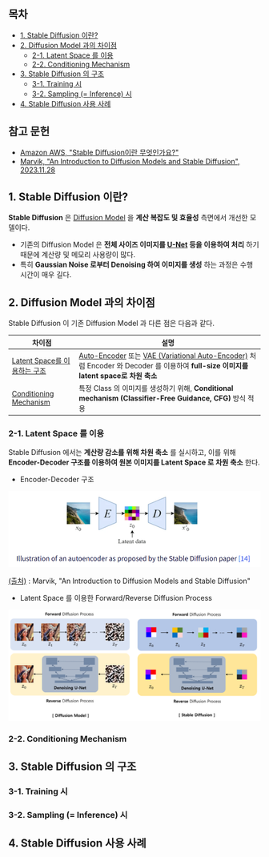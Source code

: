
## 목차

* [1. Stable Diffusion 이란?](#1-stable-diffusion-이란)
* [2. Diffusion Model 과의 차이점](#2-diffusion-model-과의-차이점)
  * [2-1. Latent Space 를 이용](#2-1-latent-space-를-이용)
  * [2-2. Conditioning Mechanism](#2-2-conditioning-mechanism)
* [3. Stable Diffusion 의 구조](#3-stable-diffusion-의-구조)
  * [3-1. Training 시](#3-1-training-시)
  * [3-2. Sampling (= Inference) 시](#3-2-sampling--inference-시)
* [4. Stable Diffusion 사용 사례](#4-stable-diffusion-사용-사례)

## 참고 문헌

* [Amazon AWS, "Stable Diffusion이란 무엇인가요?"](https://aws.amazon.com/ko/what-is/stable-diffusion/)
* [Marvik, "An Introduction to Diffusion Models and Stable Diffusion", 2023.11.28](https://blog.marvik.ai/2023/11/28/an-introduction-to-diffusion-models-and-stable-diffusion/)

## 1. Stable Diffusion 이란?

**Stable Diffusion** 은 [Diffusion Model](Basics_Diffusion%20Model.md) 을 **계산 복잡도 및 효율성** 측면에서 개선한 모델이다.

* 기존의 Diffusion Model 은 **전체 사이즈 이미지를 [U-Net](../Image%20Processing/Model_U-Net.md) 등을 이용하여 처리** 하기 때문에 계산량 및 메모리 사용량이 많다.
* 특히 **Gaussian Noise 로부터 Denoising 하여 이미지를 생성** 하는 과정은 수행 시간이 매우 길다.

## 2. Diffusion Model 과의 차이점

Stable Diffusion 이 기존 Diffusion Model 과 다른 점은 다음과 같다.

| 차이점                                                   | 설명                                                                                                                                                                                      |
|-------------------------------------------------------|-----------------------------------------------------------------------------------------------------------------------------------------------------------------------------------------|
| [Latent Space를 이용하는 구조](#2-1-latent-space-를-이용)       | [Auto-Encoder](Basics_Auto%20Encoder.md) 또는 [VAE (Variational Auto-Encoder)](Basics_Variational%20Auto%20Encoder.md) 처럼 Encoder 와 Decoder 를 이용하여 **full-size 이미지를 latent space로 차원 축소** |
| [Conditioning Mechanism](#2-2-conditioning-mechanism) | 특정 Class 의 이미지를 생성하기 위해, **Conditional mechanism (Classifier-Free Guidance, CFG)** 방식 적용                                                                                                |

### 2-1. Latent Space 를 이용

Stable Diffusion 에서는 **계산량 감소를 위해 차원 축소** 를 실시하고, 이를 위해 **Encoder-Decoder 구조를 이용하여 원본 이미지를 Latent Space 로 차원 축소** 한다.

* Encoder-Decoder 구조

![image](images/StableDiffusion_2.PNG)

[(출처)](https://blog.marvik.ai/2023/11/28/an-introduction-to-diffusion-models-and-stable-diffusion/) : Marvik, "An Introduction to Diffusion Models and Stable Diffusion"

* Latent Space 를 이용한 Forward/Reverse Diffusion Process

![image](images/StableDiffusion_1.PNG)

### 2-2. Conditioning Mechanism

## 3. Stable Diffusion 의 구조

### 3-1. Training 시

### 3-2. Sampling (= Inference) 시

## 4. Stable Diffusion 사용 사례

